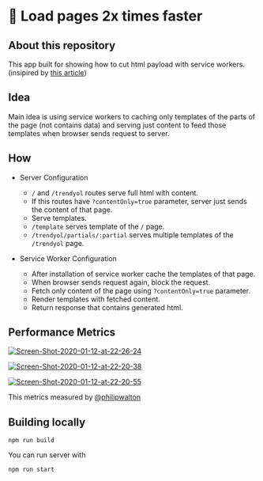 # 🚀 Load pages 2x times faster 

## About this repository
This app built for showing how to cut html payload with service workers. (insipired by [this article](https://philipwalton.com/articles/smaller-html-payloads-with-service-workers/))

## Idea
Main idea is using service workers to caching only templates of the parts of the page (not contains data) and serving just content to feed those templates when browser sends request to server.

## How
* Server Configuration
  * `/` and `/trendyol` routes serve full html with content.
  * If this routes have `?contentOnly=true` parameter, server just sends the content of that page.
  * Serve templates.
  * `/template` serves template of the `/` page.
  * `/trendyol/partials/:partial` serves multiple templates of the `/trendyol` page.
 
* Service Worker Configuration
  * After installation of service worker cache the templates of that page.
  * When browser sends request again, block the request.
  * Fetch only content of the page using `?contentOnly=true` parameter.
  * Render templates with fetched content.
  * Return response that contains generated html.

## Performance Metrics
<a href="https://ibb.co/YRWLnvS"><img src="https://i.ibb.co/xCs79Vb/Screen-Shot-2020-01-12-at-22-26-24.png" alt="Screen-Shot-2020-01-12-at-22-26-24" border="0"></a>

<a href="https://ibb.co/4Fh7BBZ"><img src="https://i.ibb.co/RgR9LLp/Screen-Shot-2020-01-12-at-22-20-38.png" alt="Screen-Shot-2020-01-12-at-22-20-38" border="0"></a>

<a href="https://ibb.co/fGjjjmg"><img src="https://i.ibb.co/prYYYC7/Screen-Shot-2020-01-12-at-22-20-55.png" alt="Screen-Shot-2020-01-12-at-22-20-55" border="0"></a>

This metrics measured by [@philipwalton](https://github.com/philipwalton)

## Building locally
````
npm run build
````

You can run server with
````
npm run start
````
